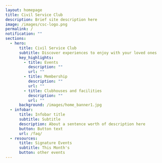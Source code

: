 ```yaml
---
layout: homepage
title: Civil Service Club
description: Brief site description here
image: /images/csc-logo.png
permalink: /
notification: ""
sections:
  - hero:
      title: Civil Service Club
      subtitle: Discover experiences to enjoy with your loved ones
      key_highlights:
        - title: Events
          description: ""
          url: ""
        - title: Membership
          description: ""
          url: ""
        - title: Clubhouses and facilities
          description: ""
          url: ""
      background: /images/home_banner1.jpg
  - infobar:
      title: Infobar title
      subtitle: Subtitle
      description: About a sentence worth of description here
      button: Button text
      url: /faq/
  - resources:
      title: Signature Events
      subtitle: This Month's
      button: other events
---
```

